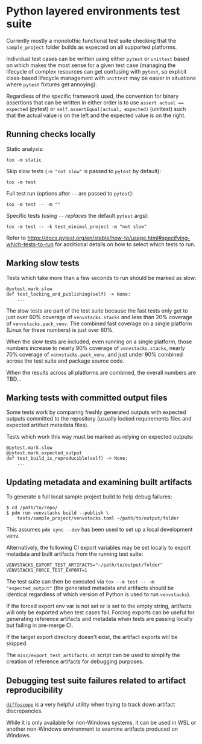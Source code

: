 Python layered environments test suite
======================================

Currently mostly a monolothic functional test suite checking that the `sample_project`
folder builds as expected on all supported platforms.

Individual test cases can be written using either `pytest` or `unittest` based on which
makes the most sense for a given test case (managing the lifecycle of complex resources can
get confusing with `pytest`, so explicit class-based lifecycle management with `unittest`
may be easier in situations where `pytest` fixtures get annoying).

Regardless of the specific framework used, the convention for binary assertions that can be
written in either order is to use `assert actual == expected` (pytest) or
`self.assertEqual(actual, expected)` (unittest) such that the actual value is on the left
and the expected value is on the right.


Running checks locally
----------------------

Static analysis:

    tox -m static

Skip slow tests (`-m "not slow"` is passed to `pytest` by default):

    tox -m test

Full test run (options after `--` are passed to `pytest`):

    tox -m test -- -m ""

Specific tests (using `--` *replaces* the default `pytest` args):

    tox -m test -- -k test_minimal_project -m "not slow"

Refer to https://docs.pytest.org/en/stable/how-to/usage.html#specifying-which-tests-to-run
for additional details on how to select which tests to run.


Marking slow tests
------------------

Tests which take more than a few seconds to run should be marked as slow:

    @pytest.mark.slow
    def test_locking_and_publishing(self) -> None:
        ...

The slow tests are part of the test suite because the fast tests only
get to just over 60% coverage of `venvstacks.stacks` and less than
20% coverage of `venvstacks.pack_venv`. The combined fast coverage
on a single platform (Linux for these numbers) is just over 60%.

When the slow tests are included, even running on a single platform,
those numbers increase to nearly 90% coverage of `venvstacks.stacks`,
nearly 70% coverage of `venvstacks.pack_venv`, and just under 90%
combined across the test suite and package source code.

When the results across all platforms are combined, the overall
numbers are TBD...


Marking tests with committed output files
-----------------------------------------

Some tests work by comparing freshly generated outputs with expected outputs
committed to the repository (usually locked requirements files and expected
artifact metadata files).

Tests which work this way must be marked as relying on expected outputs:

    @pytest.mark.slow
    @pytest.mark.expected_output
    def test_build_is_reproducible(self) -> None:
        ...


Updating metadata and examining built artifacts
-----------------------------------------------

To generate a full local sample project build to help debug failures:

    $ cd /path/to/repo/
    $ pdm run venvstacks build --publish \
        tests/sample_project/venvstacks.toml ~/path/to/output/folder

This assumes `pdm sync --dev` has been used to set up a local development venv.

Alternatively, the following CI export variables may be set locally to export metadata and
built artifacts from the running test suite:

    VENVSTACKS_EXPORT_TEST_ARTIFACTS="~/path/to/output/folder"
    VENVSTACKS_FORCE_TEST_EXPORT=1

The test suite can then be executed via `tox --m test -- -m "expected_output"`
(the generated metadata and artifacts should be identical regardless of which
version of Python is used to run `venvstacks`).

If the forced export env var is not set or is set to the empty string, artifacts will only be
exported when test cases fail. Forcing exports can be useful for generating reference
artifacts and metadata when tests are passing locally but failing in pre-merge CI.

If the target export directory doesn't exist, the artifact exports will be skipped.

The `misc/export_test_artifacts.sh` script can be used to simplify the creation of
reference artifacts for debugging purposes.


Debugging test suite failures related to artifact reproducibility
-----------------------------------------------------------------

[`diffoscope`](https://pypi.org/project/diffoscope/) is a very helpful utility
when trying to track down artifact discrepancies.

While it is only available for non-Windows systems, it can be used in WSL or
another non-Windows environment to examine artifacts produced on Windows.
